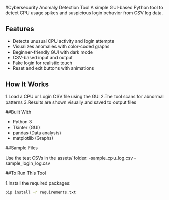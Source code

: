 #Cybersecurity Anomaly Detection Tool
A simple GUI-based Python tool to detect CPU usage spikes and suspicious login behavior from CSV log data.

## Features
- Detects unusual CPU activity and login attempts
- Visualizes anomalies with color-coded graphs
- Beginner-friendly GUI with dark mode
- CSV-based input and output
- Fake login for realistic touch
- Reset and exit buttons with animations

## How It Works
1.Load a CPU or Login CSV file using the GUI
2.The tool scans for abnormal patterns
3.Results are shown visually and saved to output files

##Built With
- Python 3
- Tkinter (GUI)
- pandas (Data analysis)
- matplotlib (Graphs)

##Sample Files

Use the test CSVs in the assets/ folder:
-sample_cpu_log.csv
-sample_login_log.csv

##To Run This Tool

1.Install the required packages:
   ```bash
   pip install -r requirements.txt
